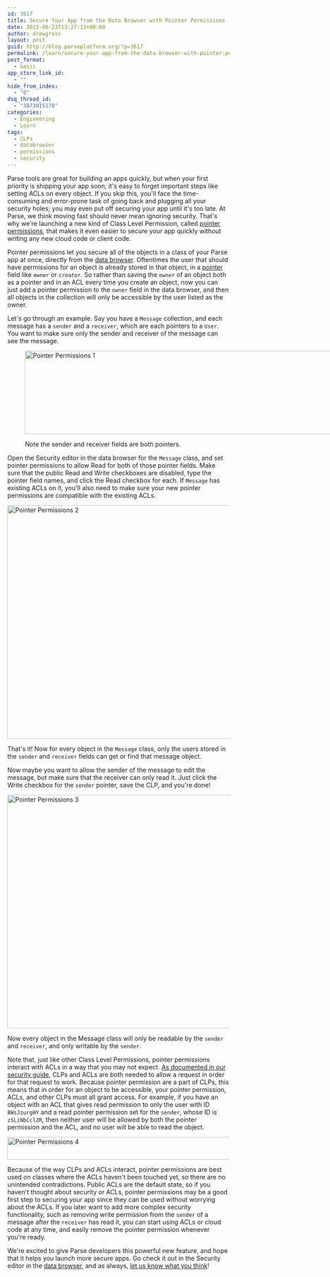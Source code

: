 ```yaml
---
id: 3617
title: Secure Your App from the Data Browser with Pointer Permissions
date: 2015-06-23T13:27:13+00:00
author: drewgross
layout: post
guid: http://blog.parseplatform.org/?p=3617
permalink: /learn/secure-your-app-from-the-data-browser-with-pointer-permissions/
post_format:
  - basic
app_store_link_id:
  - ""
hide_from_index:
  - "0"
dsq_thread_id:
  - "3873015178"
categories:
  - Engineering
  - Learn
tags:
  - CLPs
  - databrowser
  - permissions
  - security
---
```

Parse tools are great for building an apps quickly, but when your first priority is shipping your app soon, it's easy to forget important steps like setting ACLs on every object. If you skip this, you'll face the time-consuming and error-prone task of going back and plugging all your security holes; you may even put off securing your app until it's too late. At Parse, we think moving fast should never mean ignoring security. That's why we're launching a new kind of Class Level Permission, called [pointer permissions](https://parse.com/docs/ios/guide#security-pointer-permissions), that makes it even easier to secure your app quickly without writing any new cloud code or client code.

Pointer permissions let you secure all of the objects in a class of your Parse app at once, directly from the [data browser](https://www.parse.com/apps/). Oftentimes the user that should have permissions for an object is already stored in that object, in a [pointer](https://parse.com/docs/ios/guide#relations-using-pointers) field like `owner` or `creator`. So rather than saving the `owner` of an object both as a pointer and in an ACL every time you create an object, now you can just add a pointer permission to the `owner` field in the data browser, and then all objects in the collection will only be accessible by the user listed as the owner.

Let's go through an example. Say you have a `Message` collection, and each message has a `sender` and a `receiver`, which are each pointers to a `User`. You want to make sure only the sender and receiver of the message can see the message.<figure id="attachment_3618" style="width: 938px" class="wp-caption alignnone">

<img class="wp-image-3618 size-full" src="{{ site.url }}/assets/wp-content/uploads/2015/06/Pointer-Permissions-1.png" alt="Pointer Permissions 1" width="938" height="189" srcset="{{ site.url }}/assets/wp-content/uploads/2015/06/Pointer-Permissions-1.png 938w, {{ site.url }}/assets/wp-content/uploads/2015/06/Pointer-Permissions-1-300x60.png 300w, {{ site.url }}/assets/wp-content/uploads/2015/06/Pointer-Permissions-1-875x176.png 875w" sizes="(max-width: 938px) 100vw, 938px" /><figcaption class="wp-caption-text">Note the sender and receiver fields are both pointers.</figcaption></figure> 

Open the Security editor in the data browser for the `Message` class, and set pointer permissions to allow Read for both of those pointer fields. Make sure that the public Read and Write checkboxes are disabled, type the pointer field names, and click the Read checkbox for each. If `Message` has existing ACLs on it, you'll also need to make sure your new pointer permissions are compatible with the existing ACLs.

<img class="alignnone size-full wp-image-3619" src="{{ site.url }}/assets/wp-content/uploads/2015/06/Pointer-Permissions-2.png" alt="Pointer Permissions 2" width="660" height="529" srcset="{{ site.url }}/assets/wp-content/uploads/2015/06/Pointer-Permissions-2.png 660w, {{ site.url }}/assets/wp-content/uploads/2015/06/Pointer-Permissions-2-300x240.png 300w" sizes="(max-width: 660px) 100vw, 660px" />

That's it! Now for every object in the `Message` class, only the users stored in the `sender` and `receiver` fields can get or find that message object.

Now maybe you want to allow the sender of the message to edit the message, but make sure that the receiver can only read it. Just click the Write checkbox for the `sender` pointer, save the CLP, and you're done!

<img class="alignnone size-full wp-image-3620" src="{{ site.url }}/assets/wp-content/uploads/2015/06/Pointer-Permissions-3.png" alt="Pointer Permissions 3" width="660" height="529" srcset="{{ site.url }}/assets/wp-content/uploads/2015/06/Pointer-Permissions-3.png 660w, {{ site.url }}/assets/wp-content/uploads/2015/06/Pointer-Permissions-3-300x240.png 300w" sizes="(max-width: 660px) 100vw, 660px" />

Now every object in the Message class will only be readable by the `sender` and `receiver`, and only writable by the `sender`.

Note that, just like other Class Level Permissions, pointer permissions interact with ACLs in a way that you may not expect. [As documented in our security guide](https://parse.com/docs/data#security-interaction), CLPs and ACLs are both needed to allow a request in order for that request to work. Because pointer permission are a part of CLPs, this means that in order for an object to be accessible, your pointer permission, ACLs, and other CLPs must all grant access. For example, if you have an object with an ACL that gives read permission to only the user with ID `8WsJzurgHY` and a read pointer permission set for the `sender`, whose ID is `zSLiNbCcl2R`, then neither user will be allowed by both the pointer permission and the ACL, and no user will be able to read the object.

<img class="alignnone wp-image-3621 size-full" src="{{ site.url }}/assets/wp-content/uploads/2015/06/Pointer-Permissions-4.png" alt="Pointer Permissions 4" width="755" height="51" srcset="{{ site.url }}/assets/wp-content/uploads/2015/06/Pointer-Permissions-4.png 755w, {{ site.url }}/assets/wp-content/uploads/2015/06/Pointer-Permissions-4-300x20.png 300w" sizes="(max-width: 755px) 100vw, 755px" />

Because of the way CLPs and ACLs interact, pointer permissions are best used on classes where the ACLs haven't been touched yet, so there are no unintended contradictions. Public ACLs are the default state, so if you haven't thought about security or ACLs, pointer permissions may be a good first step to securing your app since they can be used without worrying about the ACLs. If you later want to add more complex security functionality, such as removing write permission from the `sender` of a message after the `receiver` has read it, you can start using ACLs or cloud code at any time, and easily remove the pointer permission whenever you're ready.

We're excited to give Parse developers this powerful new feature, and hope that it helps you launch more secure apps. Go check it out in the Security editor in the [data browser](https://www.parse.com/apps/), and as always, [let us know what you think](https://www.parse.com/help)!